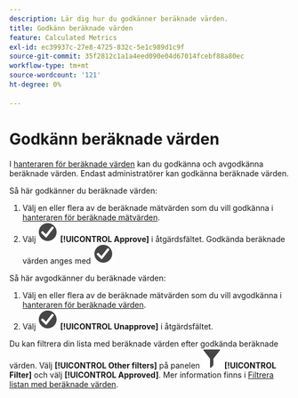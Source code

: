 ```yaml
---
description: Lär dig hur du godkänner beräknade värden.
title: Godkänn beräknade värden
feature: Calculated Metrics
exl-id: ec39937c-27e8-4725-832c-5e1c989d1c9f
source-git-commit: 35f2812c1a1a4eed090e04d67014fcebf88a80ec
workflow-type: tm+mt
source-wordcount: '121'
ht-degree: 0%

---
```


# Godkänn beräknade värden

I [hanteraren för beräknade värden](cm-manager.md) kan du godkänna och avgodkänna beräknade värden. Endast administratörer kan godkänna beräknade värden.

Så här godkänner du beräknade värden:

1. Välj en eller flera av de beräknade mätvärden som du vill godkänna i [hanteraren för beräknade mätvärden](cm-manager.md).
1. Välj ![CheckmarkCircle](/help/assets/icons/CheckmarkCircle.svg) **[!UICONTROL Approve]** i åtgärdsfältet. Godkända beräknade värden anges med ![CheckmarkCircle](/help/assets/icons/CheckmarkCircle.svg)

Så här avgodkänner du beräknade värden:

1. Välj en eller flera av de beräknade mätvärden som du vill avgodkänna i [hanteraren för beräknade värden](cm-approving.md).
1. Välj ![CheckmarkCircle](/help/assets/icons/CheckmarkCircle.svg) **[!UICONTROL Unapprove]** i åtgärdsfältet.


Du kan filtrera din lista med beräknade värden efter godkända beräknade värden. Välj **[!UICONTROL Other filters]** på panelen ![Filter](/help/assets/icons/Filter.svg) **[!UICONTROL Filter]** och välj **[!UICONTROL Approved]**. Mer information finns i [Filtrera listan med beräknade värden](cm-filter.md).

